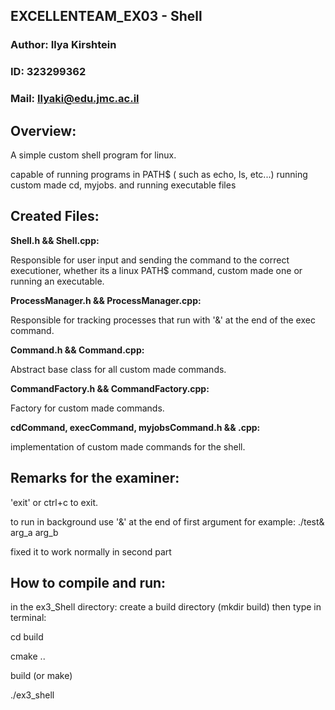 
## EXCELLENTEAM_EX03 - Shell
### Author: Ilya Kirshtein
### ID: 323299362
### Mail: Ilyaki@edu.jmc.ac.il

## Overview:

A simple custom shell program for linux.

capable of running programs in PATH$ ( such as echo, ls, etc...)
running custom made cd, myjobs.
and running executable files

## Created Files:

**Shell.h && Shell.cpp:**

Responsible for user input and sending the command to the correct executioner, whether its a linux PATH$ command, custom made one
or running an executable.

**ProcessManager.h && ProcessManager.cpp:**

Responsible for tracking processes that run with '&' at the end of the exec command.

**Command.h && Command.cpp:**

Abstract base class for all custom made commands.

**CommandFactory.h && CommandFactory.cpp:**

Factory for custom made commands.

**cdCommand, execCommand, myjobsCommand.h && .cpp:**

implementation of custom made commands for the shell.

## Remarks for the examiner:

'exit' or ctrl+c to exit.

to run in background use '&' at the end of first argument
for example: ./test& arg_a arg_b

fixed it to work normally in second part


## How to compile and run:

in the ex3_Shell directory: create a build directory (mkdir build)
then type in terminal:

cd build

cmake ..

build (or make)

./ex3_shell


